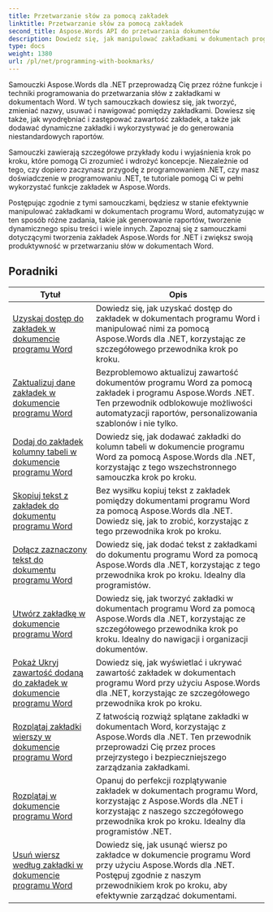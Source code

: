 ```yaml
---
title: Przetwarzanie słów za pomocą zakładek
linktitle: Przetwarzanie słów za pomocą zakładek
second_title: Aspose.Words API do przetwarzania dokumentów
description: Dowiedz się, jak manipulować zakładkami w dokumentach programu Word przy użyciu Aspose.Words dla .NET. Samouczki przeprowadzą Cię przez kolejne etapy tworzenia, uzyskiwania dostępu i edytowania zakładek w dokumencie programu Word.
type: docs
weight: 1380
url: /pl/net/programming-with-bookmarks/
---
```


Samouczki Aspose.Words dla .NET przeprowadzą Cię przez różne funkcje i techniki programowania do przetwarzania słów z zakładkami w dokumentach Word. W tych samouczkach dowiesz się, jak tworzyć, zmieniać nazwy, usuwać i nawigować pomiędzy zakładkami. Dowiesz się także, jak wyodrębniać i zastępować zawartość zakładek, a także jak dodawać dynamiczne zakładki i wykorzystywać je do generowania niestandardowych raportów.

Samouczki zawierają szczegółowe przykłady kodu i wyjaśnienia krok po kroku, które pomogą Ci zrozumieć i wdrożyć koncepcje. Niezależnie od tego, czy dopiero zaczynasz przygodę z programowaniem .NET, czy masz doświadczenie w programowaniu .NET, te tutoriale pomogą Ci w pełni wykorzystać funkcje zakładek w Aspose.Words.

Postępując zgodnie z tymi samouczkami, będziesz w stanie efektywnie manipulować zakładkami w dokumentach programu Word, automatyzując w ten sposób różne zadania, takie jak generowanie raportów, tworzenie dynamicznego spisu treści i wiele innych. Zapoznaj się z samouczkami dotyczącymi tworzenia zakładek Aspose.Words for .NET i zwiększ swoją produktywność w przetwarzaniu słów w dokumentach Word.

 ## Poradniki
| Tytuł | Opis |
| --- | --- |
| [Uzyskaj dostęp do zakładek w dokumencie programu Word](./access-bookmarks/) | Dowiedz się, jak uzyskać dostęp do zakładek w dokumentach programu Word i manipulować nimi za pomocą Aspose.Words dla .NET, korzystając ze szczegółowego przewodnika krok po kroku. |
| [Zaktualizuj dane zakładek w dokumencie programu Word](./update-bookmark-data/) | Bezproblemowo aktualizuj zawartość dokumentów programu Word za pomocą zakładek i programu Aspose.Words .NET. Ten przewodnik odblokowuje możliwości automatyzacji raportów, personalizowania szablonów i nie tylko. |
| [Dodaj do zakładek kolumny tabeli w dokumencie programu Word](./bookmark-table-columns/) | Dowiedz się, jak dodawać zakładki do kolumn tabeli w dokumencie programu Word za pomocą Aspose.Words dla .NET, korzystając z tego wszechstronnego samouczka krok po kroku. |
| [Skopiuj tekst z zakładek do dokumentu programu Word](./copy-bookmarked-text/) | Bez wysiłku kopiuj tekst z zakładek pomiędzy dokumentami programu Word za pomocą Aspose.Words dla .NET. Dowiedz się, jak to zrobić, korzystając z tego przewodnika krok po kroku. |
| [Dołącz zaznaczony tekst do dokumentu programu Word](./append-bookmarked-text/) | Dowiedz się, jak dodać tekst z zakładkami do dokumentu programu Word za pomocą Aspose.Words dla .NET, korzystając z tego przewodnika krok po kroku. Idealny dla programistów. |
| [Utwórz zakładkę w dokumencie programu Word](./create-bookmark/) | Dowiedz się, jak tworzyć zakładki w dokumentach programu Word za pomocą Aspose.Words dla .NET, korzystając ze szczegółowego przewodnika krok po kroku. Idealny do nawigacji i organizacji dokumentów. |
| [Pokaż Ukryj zawartość dodaną do zakładek w dokumencie programu Word](./show-hide-bookmarked-content/) | Dowiedz się, jak wyświetlać i ukrywać zawartość zakładek w dokumentach programu Word przy użyciu Aspose.Words dla .NET, korzystając ze szczegółowego przewodnika krok po kroku. |
| [Rozplątaj zakładki wierszy w dokumencie programu Word](./untangle-row-bookmarks/) | Z łatwością rozwiąż splątane zakładki w dokumentach Word, korzystając z Aspose.Words dla .NET. Ten przewodnik przeprowadzi Cię przez proces przejrzystego i bezpieczniejszego zarządzania zakładkami. |
| [Rozplątaj w dokumencie programu Word](./untangle/) | Opanuj do perfekcji rozplątywanie zakładek w dokumentach programu Word, korzystając z Aspose.Words dla .NET i korzystając z naszego szczegółowego przewodnika krok po kroku. Idealny dla programistów .NET. |
| [Usuń wiersz według zakładki w dokumencie programu Word](./delete-row-by-bookmark/) | Dowiedz się, jak usunąć wiersz po zakładce w dokumencie programu Word przy użyciu Aspose.Words dla .NET. Postępuj zgodnie z naszym przewodnikiem krok po kroku, aby efektywnie zarządzać dokumentami. |